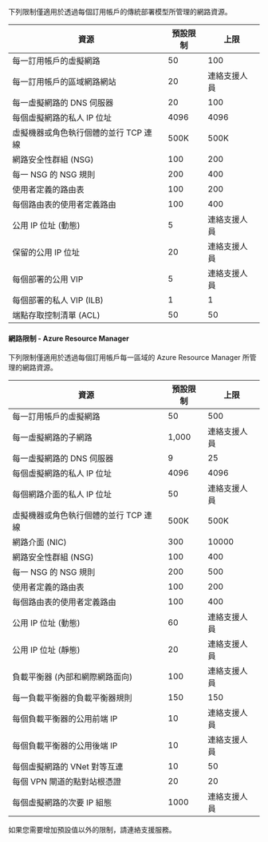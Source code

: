 下列限制僅適用於透過每個訂用帳戶的傳統部署模型所管理的網路資源。

| 資源 | 預設限制 | 上限 |
| --- | --- | --- |
| 每一訂用帳戶的虛擬網路 |50 |100 |
| 每一訂用帳戶的區域網路網站 |20 |連絡支援人員 |
| 每一虛擬網路的 DNS 伺服器 |20 |100 |
| 每個虛擬網路的私人 IP 位址 |4096 |4096 |
| 虛擬機器或角色執行個體的並行 TCP 連線 |500K |500K |
| 網路安全性群組 (NSG) |100 |200 |
| 每一 NSG 的 NSG 規則 |200 |400 |
| 使用者定義的路由表 |100 |200 |
| 每個路由表的使用者定義路由 |100 |400 |
| 公用 IP 位址 (動態) |5 |連絡支援人員 |
| 保留的公用 IP 位址 |20 |連絡支援人員 |
| 每個部署的公用 VIP |5 |連絡支援人員 |
| 每個部署的私人 VIP (ILB) |1 |1 |
| 端點存取控制清單 (ACL) |50 |50 |

#### <a name="azure-resource-manager-virtual-networking-limits"></a>網路限制 - Azure Resource Manager
下列限制僅適用於透過每個訂用帳戶每一區域的 Azure Resource Manager 所管理的網路資源。

| 資源 | 預設限制 | 上限 |
| --- | --- | --- |
| 每一訂用帳戶的虛擬網路 |50 |500 |
| 每一虛擬網路的子網路 |1,000 |連絡支援人員 |
| 每一虛擬網路的 DNS 伺服器 |9 |25 |
| 每個虛擬網路的私人 IP 位址 |4096 |4096 |
| 每個網路介面的私人 IP 位址 |50 |連絡支援人員 |
| 虛擬機器或角色執行個體的並行 TCP 連線 |500K |500K |
| 網路介面 (NIC) |300 |10000 |
| 網路安全性群組 (NSG) |100 |400 |
| 每一 NSG 的 NSG 規則 |200 |500 |
| 使用者定義的路由表 |100 |200 |
| 每個路由表的使用者定義路由 |100 |400 |
| 公用 IP 位址 (動態) |60 |連絡支援人員 |
| 公用 IP 位址 (靜態) |20 |連絡支援人員 |
| 負載平衡器 (內部和網際網路面向) |100 |連絡支援人員 |
| 每一負載平衡器的負載平衡器規則 |150 |150 |
| 每個負載平衡器的公用前端 IP |10 |連絡支援人員 |
| 每個負載平衡器的公用後端 IP |10 |連絡支援人員 |
| 每個虛擬網路的 VNet 對等互連 |10 |50 |
| 每個 VPN 閘道的點對站根憑證 |20 |20 |
| 每個虛擬網路的次要 IP 組態 |1000 |連絡支援人員 |

如果您需要增加預設值以外的限制，請連絡支援服務。

